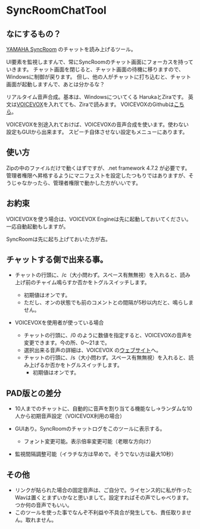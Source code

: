 # SyncRoomChatTool
## なにするもの？
[YAMAHA SyncRoom](https://syncroom.yamaha.com) のチャットを読み上げるツール。

UI要素を監視しますんで、常にSyncRoomのチャット画面にフォーカスを持っていきます。
チャット画面を閉じると、チャット画面の待機に移りますので、Windowsに制御が戻ります。
但し、他の人がチャットに打ち込むと、チャット画面が起動しますんで、あとは分かるな？

リアルタイム音声合成。基本は、Windowsについてくる HarukaとZiraです。
英文は[VOICEVOX](https://voicevox.hiroshiba.jp/)を入れてても、Ziraで読みます。
VOICEVOXのGithubは[こちら](https://github.com/VOICEVOX)。

VOICEVOXを別途入れておけば、VOICEVOXの音声合成を使います。使わない設定もGUIから出来ます。
スピーチ自体させない設定もメニューにあります。

## 使い方
Zipの中のファイルだけで動くはずですが、.net framework 4.7.2 が必要です。
管理者権限へ昇格するようにマニフェストを設定したつもりではありますが、そうじゃなかったら、管理者権限で動かした方がいいです。

## お約束
VOICEVOXを使う場合は、VOICEVOX Engineは先に起動しておいてください。一応自動起動もしますが。

SyncRoomは先に起ち上げておいた方が吉。

## チャットする側で出来る事。
- チャットの行頭に、/c（大小問わず。スペース有無無視）を入れると、読み上げ前のチャイム鳴らすか否かをトグルスイッチします。
  - 初期値はオンです。
  - ただし、オンの状態でも前のコメントとの間隔が5秒以内だと、鳴らしません。

- VOICEVOXを使用者が使っている場合
   - チャットの行頭に、/0 のように数値を指定すると、VOICEVOXの音声を変更できます。今の所、0～21まで。
   - 選択出来る音声の詳細は、VOICEVOX の[ウェブサイト](https://voicevox.hiroshiba.jp/)へ。
   - チャットの行頭に、/s（大小問わず。スペース有無無視）を入れると、読み上げるか否かをトグルスイッチします。
      - 初期値はオンです。

## PAD版との差分
- 10人までのチャットに、自動的に音声を割り当てる機能なし→ランダムな10人から初期音声設定（VOICEVOX利用の場合）
- GUIあり。SyncRoomのチャットログをこのツールに表示する。
   - フォント変更可能。表示倍率変更可能（老眼な方向け）

- 監視間隔調整可能（イラチな方は早めで。そうでない方は最大10秒）

## その他

- リンクが貼られた場合の固定音声は、ご自分で。ライセンス的に私が作ったWavは置くとまずいかなと思いまして。設定すればその声でしゃべります。つか何の音声でもいい。
- このツールを使った事でなんぞ不利益や不具合が発生しても、責任取りません。取れません。

